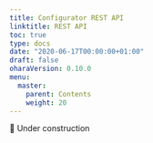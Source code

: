 ```yaml
---
title: Configurator REST API
linktitle: REST API
toc: true
type: docs
date: "2020-06-17T00:00:00+01:00"
draft: false
oharaVersion: 0.10.0
menu:
  master:
    parent: Contents
    weight: 20
---
```


:construction: Under construction

